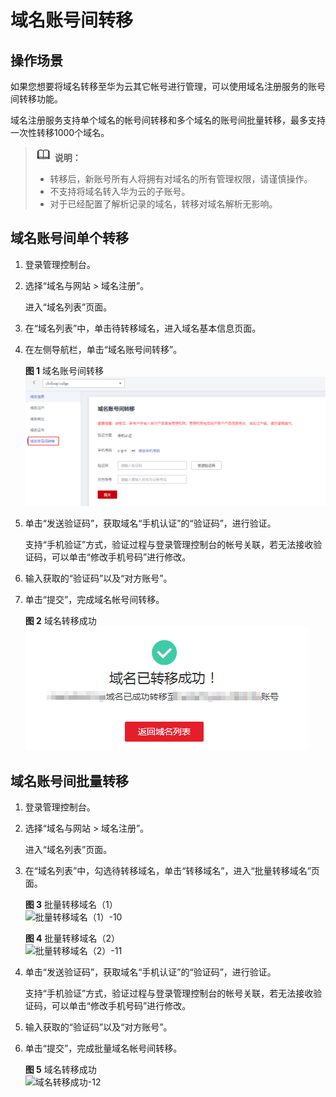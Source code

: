 # 域名账号间转移<a name="domain_ug_350005"></a>

## 操作场景<a name="zh-cn_topic_0212791736_section15667144811362"></a>

如果您想要将域名转移至华为云其它帐号进行管理，可以使用域名注册服务的账号间转移功能。

域名注册服务支持单个域名的帐号间转移和多个域名的账号间批量转移，最多支持一次性转移1000个域名。

>![](public_sys-resources/icon-note.gif) **说明：**   
>-   转移后，新账号所有人将拥有对域名的所有管理权限，请谨慎操作。  
>-   不支持将域名转入华为云的子账号。  
>-   对于已经配置了解析记录的域名，转移对域名解析无影响。  

## 域名账号间单个转移<a name="zh-cn_topic_0212791736_section41951657143612"></a>

1.  登录管理控制台。
2.  选择“域名与网站 \> 域名注册”。

    进入“域名列表”页面。

3.  在“域名列表”中，单击待转移域名，进入域名基本信息页面。
4.  在左侧导航栏，单击“域名账号间转移”。

    **图 1**  域名账号间转移<a name="fig28141619155719"></a>  
    ![](figures/域名账号间转移.png "域名账号间转移")

5.  单击“发送验证码”，获取域名“手机认证”的“验证码”，进行验证。

    支持“手机验证”方式，验证过程与登录管理控制台的帐号关联，若无法接收验证码，可以单击“修改手机号码”进行修改。

6.  输入获取的“验证码”以及“对方账号”。
7.  单击“提交”，完成域名帐号间转移。

    **图 2**  域名转移成功<a name="fig14272202161114"></a>  
    ![](figures/域名转移成功.png "域名转移成功")


## 域名账号间批量转移<a name="section746173159"></a>

1.  登录管理控制台。
2.  选择“域名与网站 \> 域名注册”。

    进入“域名列表”页面。

3.  在“域名列表”中，勾选待转移域名，单击“转移域名”，进入“批量转移域名”页面。

    **图 3**  批量转移域名（1）<a name="fig11131153218176"></a>  
    ![](figures/批量转移域名（1）-10.png "批量转移域名（1）-10")

    **图 4**  批量转移域名（2）<a name="fig182921019112210"></a>  
    ![](figures/批量转移域名（2）-11.png "批量转移域名（2）-11")

4.  单击“发送验证码”，获取域名“手机认证”的“验证码”，进行验证。

    支持“手机验证”方式，验证过程与登录管理控制台的帐号关联，若无法接收验证码，可以单击“修改手机号码”进行修改。

5.  输入获取的“验证码”以及“对方账号”。
6.  单击“提交”，完成批量域名帐号间转移。

    **图 5**  域名转移成功<a name="fig1647137131514"></a>  
    ![](figures/域名转移成功-12.png "域名转移成功-12")


